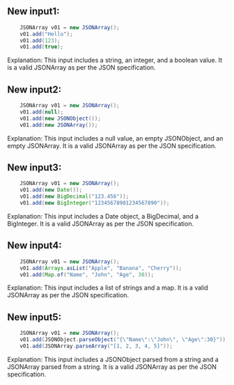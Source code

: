 ## New input1:
```java
    JSONArray v01 = new JSONArray();
    v01.add("Hello");
    v01.add(123);
    v01.add(true);
```
Explanation: This input includes a string, an integer, and a boolean value. It is a valid JSONArray as per the JSON specification.

## New input2:
```java
    JSONArray v01 = new JSONArray();
    v01.add(null);
    v01.add(new JSONObject());
    v01.add(new JSONArray());
```
Explanation: This input includes a null value, an empty JSONObject, and an empty JSONArray. It is a valid JSONArray as per the JSON specification.

## New input3:
```java
    JSONArray v01 = new JSONArray();
    v01.add(new Date());
    v01.add(new BigDecimal("123.456"));
    v01.add(new BigInteger("12345678901234567890"));
```
Explanation: This input includes a Date object, a BigDecimal, and a BigInteger. It is a valid JSONArray as per the JSON specification.

## New input4:
```java
    JSONArray v01 = new JSONArray();
    v01.add(Arrays.asList("Apple", "Banana", "Cherry"));
    v01.add(Map.of("Name", "John", "Age", 30));
```
Explanation: This input includes a list of strings and a map. It is a valid JSONArray as per the JSON specification.

## New input5:
```java
    JSONArray v01 = new JSONArray();
    v01.add(JSONObject.parseObject("{\"Name\":\"John\", \"Age\":30}"));
    v01.add(JSONArray.parseArray("[1, 2, 3, 4, 5]"));
```
Explanation: This input includes a JSONObject parsed from a string and a JSONArray parsed from a string. It is a valid JSONArray as per the JSON specification.
